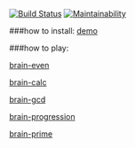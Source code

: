 [![Build Status](https://travis-ci.com/Web-proger/frontend-project-lvl1.svg?branch=master)](https://travis-ci.com/Web-proger/frontend-project-lvl1)
[![Maintainability](https://api.codeclimate.com/v1/badges/16463d4dcce59f603244/maintainability)](https://codeclimate.com/github/Web-proger/frontend-project-lvl1/maintainability)

###how to install:
[demo](https://asciinema.org/a/2EQY0ygRjydKcepQVBgSmKXd4)

###how to play:

[brain-even](https://asciinema.org/a/JZhhNIwfcnuJedg0QaHd3GI7P)

[brain-calc](https://asciinema.org/a/0mswkJSg3XI9XwLlKlf5mkr6y)

[brain-gcd](https://asciinema.org/a/G07CMrUgTcVJiju5rk9jrtVPz)

[brain-progression](https://asciinema.org/a/Cukw1JNhVhnpbVygQT8GCWhCh)

[brain-prime](https://asciinema.org/a/6ysmefM9yAud2VGkFZoCXMNvj)